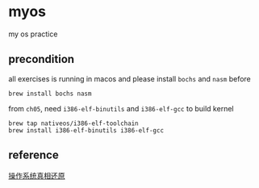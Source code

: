 # myos

my os practice

## precondition

all exercises is running in macos and please install `bochs` and `nasm` before

    brew install bochs nasm

from `ch05`, need `i386-elf-binutils` and `i386-elf-gcc` to build kernel

    brew tap nativeos/i386-elf-toolchain 
    brew install i386-elf-binutils i386-elf-gcc


## reference

[操作系统真相还原](https://book.douban.com/subject/26745156/)